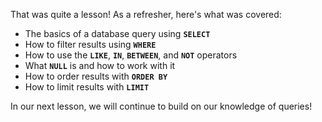 That was quite a lesson! As a refresher, here's what was covered:

* The basics of a database query using **`SELECT`**
* How to filter results using **`WHERE`**
* How to use the **`LIKE`**, **`IN`**, **`BETWEEN`**, and **`NOT`** operators
* What **`NULL`** is and how to work with it
* How to order results with **`ORDER BY`**
* How to limit results with **`LIMIT`**

In our next lesson, we will continue to build on our knowledge of queries!